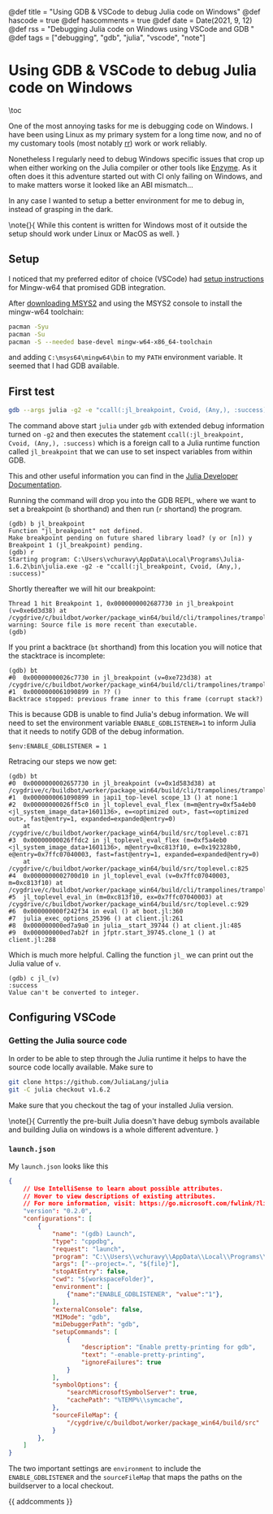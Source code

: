 @def title = "Using GDB & VSCode to debug Julia code on Windows"
@def hascode = true
@def hascomments = true
@def date = Date(2021, 9, 12)
@def rss = "Debugging Julia code on Windows using VSCode and GDB "
@def tags = ["debugging", "gdb", "julia", "vscode", "note"]

# Using GDB & VSCode to debug Julia code on Windows
\toc

One of the most annoying tasks for me is debugging code on Windows. I have been using Linux as my primary system for a long time now, and no of my customary tools (most notably [rr](https://rr-project.org/)) work or work reliably.

Nonetheless I regularly need to debug Windows specific issues that crop up when either working
on the Julia compiler or other tools like [Enzyme](https://enzyme.mit.edu). As it often does it this adventure started out with CI only failing on Windows, and to make matters worse it looked like an ABI mismatch...

In any case I wanted to setup a better environment for me to debug in, instead of grasping in the dark.

\note{}{
    While this content is written for Windows most of it outside the setup should work under Linux or MacOS as well.
}

## Setup

I noticed that my preferred editor of choice (VSCode) had [setup instructions](https://code.visualstudio.com/docs/cpp/config-mingw) for Mingw-w64 that promised GDB integration.

After [downloading MSYS2](https://www.msys2.org/) and
using the MSYS2 console to install the mingw-w64 toolchain:

```sh
pacman -Syu
pacman -Su
pacman -S --needed base-devel mingw-w64-x86_64-toolchain
```

and adding `C:\msys64\mingw64\bin` to my `PATH` environment variable. It seemed that I had GDB available.

## First test

```sh
gdb --args julia -g2 -e "ccall(:jl_breakpoint, Cvoid, (Any,), :success)"
```

The command above start `julia` under `gdb` with extended debug information turned on `-g2` and then executes the statement `ccall(:jl_breakpoint, Cvoid, (Any,), :success)` which is a foreign call to a Julia runtime function called `jl_breakpoint` that we can use to set inspect variables from within GDB.

This and other useful information you can find in the [Julia Developer Documentation](https://docs.julialang.org/en/v1/devdocs/debuggingtips/).

Running the command will drop you into the GDB REPL, where we want to set a breakpoint (`b` shorthand) and then run (`r` shortand) the program.

```
(gdb) b jl_breakpoint
Function "jl_breakpoint" not defined.
Make breakpoint pending on future shared library load? (y or [n]) y
Breakpoint 1 (jl_breakpoint) pending.
(gdb) r
Starting program: C:\Users\vchuravy\AppData\Local\Programs\Julia-1.6.2\bin\julia.exe -g2 -e "ccall(:jl_breakpoint, Cvoid, (Any,), :success)"
```

Shortly thereafter we will hit our breakpoint:

```
Thread 1 hit Breakpoint 1, 0x0000000002687730 in jl_breakpoint (v=0xe6d3d38) at /cygdrive/c/buildbot/worker/package_win64/build/cli/trampolines/trampolines_x86_64.S:19
warning: Source file is more recent than executable.
(gdb)
```

If you print a backtrace (`bt` shorthand) from this location you will notice that the stacktrace is incomplete:

```
(gdb) bt
#0  0x00000000026c7730 in jl_breakpoint (v=0xe723d38) at /cygdrive/c/buildbot/worker/package_win64/build/cli/trampolines/trampolines_x86_64.S:19
#1  0x0000000061090899 in ?? ()
Backtrace stopped: previous frame inner to this frame (corrupt stack?)
```

This is because GDB is unable to find Julia's debug information. We will need to set the environment variable `ENABLE_GDBLISTENER=1` to inform Julia that it needs to notify GDB of the debug information.

```
$env:ENABLE_GDBLISTENER = 1
```

Retracing our steps we now get:

```
(gdb) bt
#0  0x0000000002657730 in jl_breakpoint (v=0x1d583d38) at /cygdrive/c/buildbot/worker/package_win64/build/cli/trampolines/trampolines_x86_64.S:19
#1  0x0000000061090899 in japi1_top-level scope_13 () at none:1
#2  0x00000000026ff5c0 in jl_toplevel_eval_flex (m=m@entry=0xf5a4eb0 <jl_system_image_data+1601136>, e=<optimized out>, fast=<optimized out>, fast@entry=1, expanded=expanded@entry=0)
    at /cygdrive/c/buildbot/worker/package_win64/build/src/toplevel.c:871
#3  0x00000000026ffdc2 in jl_toplevel_eval_flex (m=0xf5a4eb0 <jl_system_image_data+1601136>, m@entry=0xc813f10, e=0x192328b0, e@entry=0x7ffc07040003, fast=fast@entry=1, expanded=expanded@entry=0)
    at /cygdrive/c/buildbot/worker/package_win64/build/src/toplevel.c:825
#4  0x0000000002700d10 in jl_toplevel_eval (v=0x7ffc07040003, m=0xc813f10) at /cygdrive/c/buildbot/worker/package_win64/build/cli/trampolines/trampolines_x86_64.S:19
#5  jl_toplevel_eval_in (m=0xc813f10, ex=0x7ffc07040003) at /cygdrive/c/buildbot/worker/package_win64/build/src/toplevel.c:929
#6  0x000000000f242f34 in eval () at boot.jl:360
#7  julia_exec_options_25396 () at client.jl:261
#8  0x000000000ed7a9a0 in julia__start_39744 () at client.jl:485
#9  0x000000000ed7ab2f in jfptr.start_39745.clone_1 () at client.jl:288
```

Which is much more helpful. Calling the function `jl_` we can print out the Julia value of `v`.

```
(gdb) c jl_(v)
:success
Value can't be converted to integer.
```

## Configuring VSCode

### Getting the Julia source code

In order to be able to step through the Julia runtime it helps to have the source code locally available.
Make sure to 

```bash
git clone https://github.com/JuliaLang/julia
git -C julia checkout v1.6.2
```

Make sure that you checkout the tag of your installed Julia version.

\note{}{
    Currently the pre-built Julia doesn't have debug symbols available and building Julia on
    windows is a whole different adventure.
}

### `launch.json`

My `launch.json` looks like this
```json
{
    // Use IntelliSense to learn about possible attributes.
    // Hover to view descriptions of existing attributes.
    // For more information, visit: https://go.microsoft.com/fwlink/?linkid=830387
    "version": "0.2.0",
    "configurations": [
        {
            "name": "(gdb) Launch",
            "type": "cppdbg",
            "request": "launch",
            "program": "C:\\Users\\vchuravy\\AppData\\Local\\Programs\\Julia-1.6.2\\bin\\julia.exe",
            "args": ["--project=.", "${file}"],
            "stopAtEntry": false,
            "cwd": "${workspaceFolder}",
            "environment": [
                {"name":"ENABLE_GDBLISTENER", "value":"1"},
            ],
            "externalConsole": false,
            "MIMode": "gdb",
            "miDebuggerPath": "gdb",
            "setupCommands": [
                {
                    "description": "Enable pretty-printing for gdb",
                    "text": "-enable-pretty-printing",
                    "ignoreFailures": true
                }
            ],
            "symbolOptions": {
                "searchMicrosoftSymbolServer": true,
                "cachePath": "%TEMP%\\symcache",
            },
            "sourceFileMap": {
                "/cygdrive/c/buildbot/worker/package_win64/build/src" : "C:\\Users\\vchuravy\\dev\\julia\\src"
            }
        },
    ]
}
```

The two important settings are `environment` to include the `ENABLE_GDBLISTENER` and the `sourceFileMap` that maps
the paths on the buildserver to a local checkout.

{{ addcomments }}
